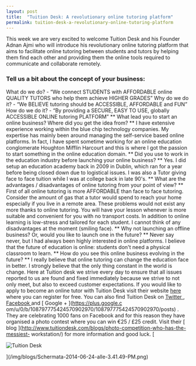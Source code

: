 ```yaml
---
layout: post
title:  "Tuition Desk: A revolutionary online tutoring platform"
permalink: tuition-desk-a-revolutionary-online-tutoring-platform
---
```

This week we are very excited to welcome Tuition Desk and his Founder Adnan
Ajmi who will introduce his revolutionary online tutoring platform that aims
to facilitate online tutoring between students and tutors by helping them find
each other and providing them the online tools required to communicate and
collaborate remotely. 

### Tell us a bit about the concept of your business:

What do we do? \- “We connect STUDENTS with AFFORDABLE online QUALITY TUTORS
who help them achieve HIGHER GRADES” Why do we do it? \- “We BELIEVE tutoring
should be ACCESSIBLE, AFFORDABLE and FUN” How do we do it? \- “By providing a
SECURE, EASY TO USE, globally ACCESSIBLE ONLINE tutoring PLATFORM” ** What
lead you to start an online business? Where did you get the idea from? ** I
have extensive experience working within the blue chip technology companies.
My expertise has mainly been around managing the self-service based online
platforms. In fact, I have spent sometime working for an online education
conglomerate Houghton Mifflin Harcourt and this is where I got the passion to
start something in the online education domain. ** Did you use to work in the
education industry before launching your online business? ** Yes. I did setup
an education academy back in 2009 in Dublin, which ran for a year before being
closed down due to logistical issues. I was also a Tutor giving face to face
tuition while I was at college back in late 90's. ** What are the advantages /
disadvantages of online tutoring from your point of view? ** First of all
online tutoring is more AFFORDABLE than face to face tutoring. Consider the
amount of gas that a tutor would spend to reach your home especially if you
live in a remote area. These problems would not exist any more thanks to
online tutoring. You will have your lesson whenever is more suitable and
convenient for you with no transport costs. In addition to online learning is
low-stress and tailored for each student. I cannot think of any disadvantages
at the moment (smiling face). ** Why not launching an offline business? Or,
would you like to launch one in the future? ** Never say never, but I had
always been highly interested in online platforms. I believe that the future
of education is online: students don't need a physical classroom to learn. **
How do you see this online business evolving in the future? ** I really
believe that online tutoring can change the education face in better. I
strongly believe that the only thing constant in the world is change. Here at
Tuition desk we strive every day to ensure that all issues reported to us are
found and fixed immediately because we strive to not only meet, but also to
exceed customer expectations. If you would like to apply to become an online
tutor with Tuition Desk visit their website [ here
](http://www.tuitiondesk.com/) where you can register for free. You can also
find Tuition Desk on [ Twitter ](https://twitter.com/TuitionDesk) , [ Facebook
](https://www.facebook.com/TuitionDesk) and [ Google + ](https://plus.google.c
om/u/0/b/108797775424570902970/108797775424570902970/posts) . They are
celebrating 1000 fans on Facebook and for this reason they have organised a
photo contest where you can win €25 / £25 credit. Visit their [ blog
](http://www.tuitiondesk.com/blogs/photo-competition-who-has-the-messiest-
workstation/) for more information and good luck. [

![Tuition
Desk](/img/blogs/Schermata-2014-06-24-alle-3.41.49-PM.png)

](/img/blogs/Schermata-2014-06-24-alle-3.41.49-PM.png)
